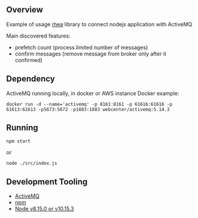 ## Overview
Example of usage [rhea](https://www.npmjs.com/package/rhea) library to connect nodejs application with ActiveMQ

Main discovered features:
 - prefetch count (process limited number of messages)
 - confirm messages (remove message from broker only after it confirmed)

## Dependency

ActiveMQ running locally, in docker or AWS instance
Docker example:
 
`docker run -d --name='activemq' -p 8161:8161 -p 61616:61616 -p 61613:61613 -p5673:5672 -p1883:1883 webcenter/activemq:5.14.3`

## Running
 
 `npm start`
 
 or
 
 `node ./src/index.js`
 
## Development Tooling
 
 - [ActiveMQ](https://nodejs.org/en/)
 - [npm](https://www.npmjs.com/)
 - [Node v8.15.0 or v10.15.3](https://nodejs.org/uk/download/) 